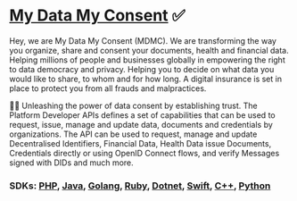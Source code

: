 # [My Data My Consent](https://mydatamyconsent.com) ✅

Hey, we are My Data My Consent (MDMC). We are transforming the way you organize, share and consent your documents, health and financial data. Helping millions of people and businesses globally in empowering the right to data democracy and privacy. Helping you to decide on what data you would like to share, to whom and for how long. A digital insurance is set in place to protect you from all frauds and malpractices.

💪🏽 Unleashing the power of data consent by establishing trust. The Platform Developer APIs defines a set of capabilities that can be used to request, issue, manage and update data, documents and credentials by organizations. The API can be used to request, manage and update Decentralised Identifiers, Financial Data, Health Data issue Documents, Credentials directly or using OpenID Connect flows, and verify Messages signed with DIDs and much more.

### SDKs: [PHP](https://github.com/mydatamyconsent/php-sdk), [Java](https://github.com/mydatamyconsent/java-sdk), [Golang](https://github.com/mydatamyconsent/go-sdk), [Ruby](https://github.com/mydatamyconsent/ruby-sdk), [Dotnet](https://github.com/mydatamyconsent/dotnet-sdk), [Swift](https://github.com/mydatamyconsent/swift-sdk), [C++](https://github.com/mydatamyconsent/cpp-sdk), [Python](https://github.com/mydatamyconsent/python-sdk)
